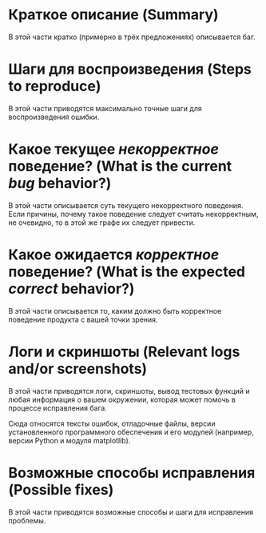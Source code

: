 # Краткое описание (Summary)

В этой части кратко (примерно в трёх предложениях) описывается баг.

# Шаги для воспроизведения (Steps to reproduce)

В этой части приводятся максимально точные шаги для воспроизведения ошибки.

# Какое текущее *некорректное* поведение? (What is the current *bug* behavior?)

В этой части описывается суть текущего некорректного поведения. Если причины, почему такое поведение следует считать некорректным, не очевидно, то в этой же графе их следует привести.

# Какое ожидается *корректное* поведение? (What is the expected *correct* behavior?)

В этой части описывается то, каким должно быть корректное поведение продукта с вашей точки зрения.

# Логи и скриншоты (Relevant logs and/or screenshots)

В этой части приводятся логи, скриншоты, вывод тестовых функций и любая информация о вашем окружении, которая может помочь в процессе исправления бага.

Сюда относятся тексты ошибок, отладочные файлы, версии установленного программного обеспечения и его модулей (например, версии Python и модуля matplotlib).

# Возможные способы исправления (Possible fixes)

В этой части приводятся возможные способы и шаги для исправления проблемы.